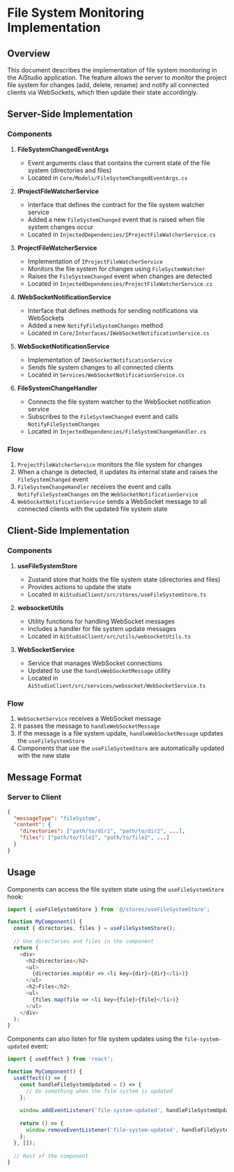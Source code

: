 ﻿# File System Monitoring Implementation

## Overview
This document describes the implementation of file system monitoring in the AiStudio application. The feature allows the server to monitor the project file system for changes (add, delete, rename) and notify all connected clients via WebSockets, which then update their state accordingly.

## Server-Side Implementation

### Components

1. **FileSystemChangedEventArgs**
   - Event arguments class that contains the current state of the file system (directories and files)
   - Located in `Core/Models/FileSystemChangedEventArgs.cs`

2. **IProjectFileWatcherService**
   - Interface that defines the contract for the file system watcher service
   - Added a new `FileSystemChanged` event that is raised when file system changes occur
   - Located in `InjectedDependencies/IProjectFileWatcherService.cs`

3. **ProjectFileWatcherService**
   - Implementation of `IProjectFileWatcherService`
   - Monitors the file system for changes using `FileSystemWatcher`
   - Raises the `FileSystemChanged` event when changes are detected
   - Located in `InjectedDependencies/ProjectFileWatcherService.cs`

4. **IWebSocketNotificationService**
   - Interface that defines methods for sending notifications via WebSockets
   - Added a new `NotifyFileSystemChanges` method
   - Located in `Core/Interfaces/IWebSocketNotificationService.cs`

5. **WebSocketNotificationService**
   - Implementation of `IWebSocketNotificationService`
   - Sends file system changes to all connected clients
   - Located in `Services/WebSocketNotificationService.cs`

6. **FileSystemChangeHandler**
   - Connects the file system watcher to the WebSocket notification service
   - Subscribes to the `FileSystemChanged` event and calls `NotifyFileSystemChanges`
   - Located in `InjectedDependencies/FileSystemChangeHandler.cs`

### Flow

1. `ProjectFileWatcherService` monitors the file system for changes
2. When a change is detected, it updates its internal state and raises the `FileSystemChanged` event
3. `FileSystemChangeHandler` receives the event and calls `NotifyFileSystemChanges` on the `WebSocketNotificationService`
4. `WebSocketNotificationService` sends a WebSocket message to all connected clients with the updated file system state

## Client-Side Implementation

### Components

1. **useFileSystemStore**
   - Zustand store that holds the file system state (directories and files)
   - Provides actions to update the state
   - Located in `AiStudioClient/src/stores/useFileSystemStore.ts`

2. **websocketUtils**
   - Utility functions for handling WebSocket messages
   - Includes a handler for file system update messages
   - Located in `AiStudioClient/src/utils/websocketUtils.ts`

3. **WebSocketService**
   - Service that manages WebSocket connections
   - Updated to use the `handleWebSocketMessage` utility
   - Located in `AiStudioClient/src/services/websocket/WebSocketService.ts`

### Flow

1. `WebSocketService` receives a WebSocket message
2. It passes the message to `handleWebSocketMessage`
3. If the message is a file system update, `handleWebSocketMessage` updates the `useFileSystemStore`
4. Components that use the `useFileSystemStore` are automatically updated with the new state

## Message Format

### Server to Client

```json
{
  "messageType": "fileSystem",
  "content": {
    "directories": ["path/to/dir1", "path/to/dir2", ...],
    "files": ["path/to/file1", "path/to/file2", ...]
  }
}
```

## Usage

Components can access the file system state using the `useFileSystemStore` hook:

```typescript
import { useFileSystemStore } from '@/stores/useFileSystemStore';

function MyComponent() {
  const { directories, files } = useFileSystemStore();
  
  // Use directories and files in the component
  return (
    <div>
      <h2>Directories</h2>
      <ul>
        {directories.map(dir => <li key={dir}>{dir}</li>)}
      </ul>
      <h2>Files</h2>
      <ul>
        {files.map(file => <li key={file}>{file}</li>)}
      </ul>
    </div>
  );
}
```

Components can also listen for file system updates using the `file-system-updated` event:

```typescript
import { useEffect } from 'react';

function MyComponent() {
  useEffect(() => {
    const handleFileSystemUpdated = () => {
      // Do something when the file system is updated
    };
    
    window.addEventListener('file-system-updated', handleFileSystemUpdated);
    
    return () => {
      window.removeEventListener('file-system-updated', handleFileSystemUpdated);
    };
  }, []);
  
  // Rest of the component
}
```